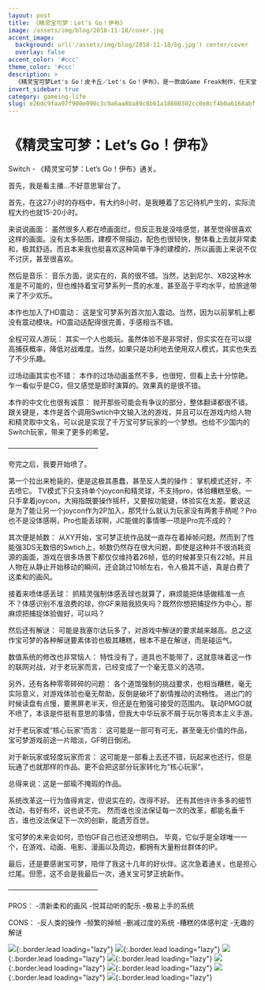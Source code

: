 ```yaml
---
layout: post
title: 《精灵宝可梦：Let’s Go！伊布》
image: /assets/img/blog/2018-11-18/cover.jpg
accent_image: 
  background: url('/assets/img/blog/2018-11-18/bg.jpg') center/cover
  overlay: false
accent_color: '#ccc'
theme_color: '#ccc'
description: >
  《精灵宝可梦Let's Go！皮卡丘／Let's Go！伊布》，是一款由Game Freak制作，任天堂发行的任天堂Switch角色扮演游戏。本作是基于1998年发售的《精灵宝可梦 皮卡丘》的重制作品，也是《宝可梦》系列游戏首次登陆任天堂Switch平台。
invert_sidebar: true
category: gameing-life
slug: e26dc9faa97f900e090c3c9a6aa8ba89c8b61a18600302cc0e8cf4b0a6168abf
---
```


# 《精灵宝可梦：Let’s Go！伊布》

Switch - 《精灵宝可梦：Let’s Go！伊布》通关。

首先，我是看主播…不好意思窜台了。

首先，在这27小时的存档中，有大约8小时，是我睡着了忘记待机产生的，实际流程大约也就15-20小时。

来说说画面：
虽然很多人都在喷画面烂，但反正我是没啥感觉，甚至觉得很喜欢这样的画面。没有太多贴图，建模不带描边，配色也很轻快，整体看上去就非常柔和，极其舒适。而且本来我也挺喜欢这种简单干净的建模的，所以画面上来说不仅不讨厌，甚至很喜欢。

然后是音乐：
音乐方面，说实在的，真的很不错。当然，达到尼尔、XB2这种水准是不可能的，但也维持着宝可梦系列一贯的水准，甚至高于平均水平，给旅途带来了不少欢乐。

本作也加入了HD震动：
这是宝可梦系列首次加入震动。当然，因为以前掌机上都没有震动模块。HD震动适配得很完善，手感相当不错。

全程可双人游玩：
其实一个人也能玩。虽然体验不是非常好，但实实在在可以提高捕获概率，降低对战难度。当然，如果只是功利地去使用双人模式，其实也失去了不少乐趣。

过场动画其实也不错：
本作的过场动画虽然不多，也很短，但看上去十分惊艳。乍一看似乎是CG，但又感觉是即时演算的。效果真的是很不错。

本作的中文化也很有诚意：
抛开那些可能会有争议的部分，整体翻译都很不错。跟关键是，本作是首个调用Swtich中文输入法的游戏，并且可以在游戏内给人物和精灵取中文名，可以说是实现了千万宝可梦玩家的一个梦想。也给不少国内的Switch玩家，带来了更多的希望。

—————————————

夸完之后，我要开始喷了。

第一个拉出来枪毙的，便是这极其愚蠢，甚至反人类的操作：
掌机模式还好，不去喷它。
TV模式下只支持单个joycon和精灵球，不支持pro，体验糟糕至极。一只手拿着joycon，大拇指既要操作摇杆，又要按功能键，体验实在太差。要说这是为了能让另一个joycon作为2P加入，那凭什么就认为玩家没有两套手柄呢？Pro也不是没体感啊，Pro也能丢球啊，JC能做的事情哪一项是Pro完不成的？

其次便是帧数：
从XY开始，宝可梦正统作品就一直存在着掉帧问题。然而到了性能强3DS无数倍的Swtich上，帧数仍然存在很大问题，即使是这种并不很消耗资源的画面，游戏在很多场景下都仅仅维持着26帧，低的时候甚至只有22帧。并且人物在从静止开始移动的瞬间，还会跳过10帧左右，令人极其不适，真是白费了这柔和的画风。

接着来喷体感丢球：
抓精灵强制体感丢球也就算了，麻烦能把体感做精准一点不？体感识别不准浪费的球，你GF来赔我损失吗？既然你想把捕捉作为中心，那麻烦把捕捉体验做好，可以吗？

然后还有解谜：
可能是我塞尔达玩多了，对游戏中解谜的要求越来越高。总之这作宝可梦的各种解谜要素体验也极其糟糕，根本不是在解谜，而是碰运气。

数值系统的修改也非常恼人：
特性没有了，道具也不能带了，这就意味着这一作的联网对战，对于老玩家而言，已经变成了一个毫无意义的选项。

另外，还有各种零零碎碎的问题：
各个道馆强制的挑战要求，也相当糟糕，毫无实际意义，对游戏体验也毫无帮助，反倒是破坏了剧情推动的流畅性。
进出门的时候读盘有点慢，要黑屏老半天，但还是在勉强可接受的范围内。
联动PMGO就不喷了，本该是件挺有意思的事情，但我大中华玩家不屑于玩尔等资本主义手游。

对于老玩家或“核心玩家”而言：
这可能是一部可有可无，甚至毫无价值的作品，宝可梦游戏前途一片暗淡，GF明日倒闭。

对于新玩家或轻度玩家而言：
这可能是一部看上去还不错，玩起来也还行，但是玩通了也就那样的作品。更不会把这部分玩家转化为“核心玩家”。

总得来说：这是一部瑜不掩瑕的作品。

系统改革这一行为值得肯定，但说实在的，改得不好。
还有其他许许多多的细节改动，有好有坏，说也说不完。
然而谁也没法保证每一次的改革，都能名垂千古，谁也没法保证下一次的创新，能遗芳百世。

宝可梦的未来会如何，恐怕GF自己也还没想明白。
毕竟，它似乎是全球唯一一个，在游戏、动画、电影、漫画以及周边，都拥有大量粉丝群体的IP。

最后，还是要感谢宝可梦，陪伴了我这十几年的好伙伴。这次急着通关，也是担心烂尾。但愿，这不会是我最后一次，通关宝可梦正统新作。

—————————————

PROS：
-清新柔和的画风
-悦耳动听的配乐
-极易上手的系统

CONS：
-反人类的操作
-频繁的掉帧
-删减过度的系统
-糟糕的体感判定
-无趣的解谜

![](/assets/img/blog/2018-11-18/1.jpg){:.border.lead loading="lazy"}
![](/assets/img/blog/2018-11-18/2.jpg){:.border.lead loading="lazy"}
![](/assets/img/blog/2018-11-18/3.jpg){:.border.lead loading="lazy"}
![](/assets/img/blog/2018-11-18/4.jpg){:.border.lead loading="lazy"}
![](/assets/img/blog/2018-11-18/5.jpg){:.border.lead loading="lazy"}
![](/assets/img/blog/2018-11-18/6.jpg){:.border.lead loading="lazy"}
![](/assets/img/blog/2018-11-18/7.jpg){:.border.lead loading="lazy"}
![](/assets/img/blog/2018-11-18/8.jpg){:.border.lead loading="lazy"}

